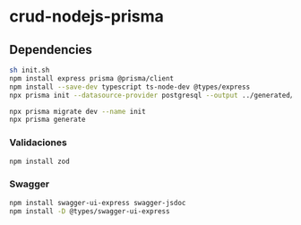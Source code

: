 # crud-nodejs-prisma

## Dependencies

```bash
sh init.sh
npm install express prisma @prisma/client
npm install --save-dev typescript ts-node-dev @types/express
npx prisma init --datasource-provider postgresql --output ../generated/prisma

npx prisma migrate dev --name init
npx prisma generate

```

### Validaciones

```bash
npm install zod

```

### Swagger

```bash
npm install swagger-ui-express swagger-jsdoc
npm install -D @types/swagger-ui-express

```
